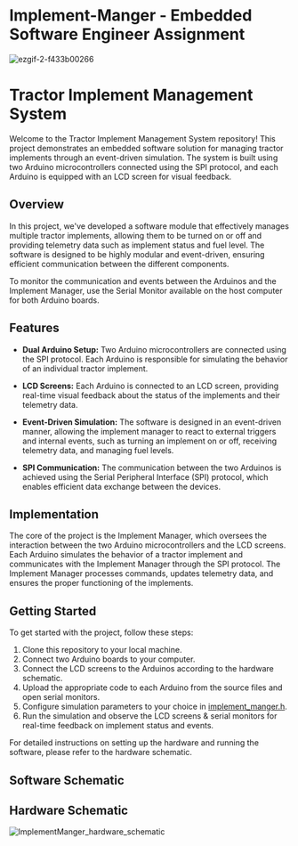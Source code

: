 # Implement-Manger - Embedded Software Engineer Assignment


![ezgif-2-f433b00266](https://github.com/arielmos/Implement-Manger/assets/54889635/acbafe92-edf6-47b2-9591-fdfee437e457)

# Tractor Implement Management System

Welcome to the Tractor Implement Management System repository! This project demonstrates an embedded software solution for managing tractor implements through an event-driven simulation. The system is built using two Arduino microcontrollers connected using the SPI protocol, and each Arduino is equipped with an LCD screen for visual feedback.

## Overview

In this project, we've developed a software module that effectively manages multiple tractor implements, allowing them to be turned on or off and providing telemetry data such as implement status and fuel level. The software is designed to be highly modular and event-driven, ensuring efficient communication between the different components.

To monitor the communication and events between the Arduinos and the Implement Manager, use the Serial Monitor available on the host computer for both Arduino boards.

## Features

- **Dual Arduino Setup:** Two Arduino microcontrollers are connected using the SPI protocol. Each Arduino is responsible for simulating the behavior of an individual tractor implement.

- **LCD Screens:** Each Arduino is connected to an LCD screen, providing real-time visual feedback about the status of the implements and their telemetry data.

- **Event-Driven Simulation:** The software is designed in an event-driven manner, allowing the implement manager to react to external triggers and internal events, such as turning an implement on or off, receiving telemetry data, and managing fuel levels.

- **SPI Communication:** The communication between the two Arduinos is achieved using the Serial Peripheral Interface (SPI) protocol, which enables efficient data exchange between the devices.

## Implementation

The core of the project is the Implement Manager, which oversees the interaction between the two Arduino microcontrollers and the LCD screens. Each Arduino simulates the behavior of a tractor implement and communicates with the Implement Manager through the SPI protocol. The Implement Manager processes commands, updates telemetry data, and ensures the proper functioning of the implements.

## Getting Started

To get started with the project, follow these steps:

1. Clone this repository to your local machine.
2. Connect two Arduino boards to your computer.
3. Connect the LCD screens to the Arduinos according to the hardware schematic.
4. Upload the appropriate code to each Arduino from the source files and open serial monitors.
5. Configure simulation parameters to your choice in [implement_manger.h](implement_manger.h).
6. Run the simulation and observe the LCD screens & serial monitors for real-time feedback on implement status and events. 

For detailed instructions on setting up the hardware and running the software, please refer to the hardware schematic. 


## Software Schematic


## Hardware Schematic
![ImplementManger_hardware_schematic](https://github.com/arielmos/Implement-Manger/assets/54889635/f1f94591-a5c1-42e9-a959-47b2eddb8673)

